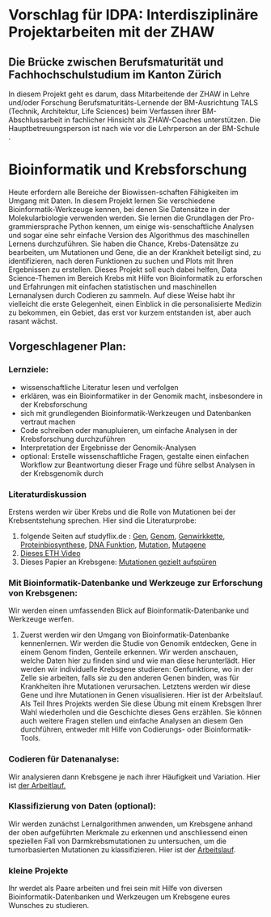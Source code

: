 # Vorschlag für IDPA: Interdisziplinäre Projektarbeiten mit der ZHAW
## Die Brücke zwischen Berufsmaturität und Fachhochschulstudium im Kanton Zürich

In diesem Projekt geht es darum, dass Mitarbeitende der ZHAW in Lehre und/oder Forschung Berufsmaturitäts-Lernende der BM-Ausrichtung TALS (Technik, Architektur, Life Sciences) beim Verfassen ihrer BM-Abschlussarbeit in fachlicher Hinsicht als ZHAW-Coaches unterstützen. Die Hauptbetreuungsperson ist nach wie vor die Lehrperson an der BM-Schule .


# Bioinformatik und Krebsforschung 
Heute erfordern alle Bereiche der Biowissen-schaften Fähigkeiten im Umgang mit Daten. In diesem Projekt lernen Sie verschiedene Bioinformatik-Werkzeuge kennen, bei denen Sie Datensätze in der Molekularbiologie verwenden werden. Sie lernen die Grundlagen der Pro-grammiersprache Python kennen, um einige wis-senschaftliche Analysen und sogar eine sehr einfache Version des Algorithmus des maschinellen Lernens durchzuführen. Sie haben die Chance, Krebs-Datensätze zu bearbeiten, um Mutationen und Gene, die an der Krankheit beteiligt sind, zu identifizieren, nach deren Funktionen zu suchen und Plots mit Ihren Ergebnissen zu erstellen. Dieses Projekt soll euch dabei helfen, Data Science-Themen im Bereich Krebs mit Hilfe von Bioinformatik zu erforschen und Erfahrungen mit einfachen statistischen und maschinellen Lernanalysen durch Codieren zu sammeln. Auf diese Weise habt ihr vielleicht die erste Gelegenheit, einen Einblick in die personalisierte Medizin zu bekommen, ein Gebiet, das erst vor kurzem entstanden ist, aber auch rasant wächst. 

## Vorgeschlagener Plan:

### Lernziele:
- wissenschaftliche Literatur lesen und verfolgen 
- erklären, was ein Bioinformatiker in der Genomik macht, insbesondere in der Krebsforschung
- sich mit grundlegenden Bioinformatik-Werkzeugen und Datenbanken vertraut machen
- Code schreiben oder manupluieren, um einfache Analysen in der Krebsforschung durchzuführen
- Interpretation der Ergebnisse der Genomik-Analysen
- optional: Erstelle wissenschaftliche Fragen, gestalte einen einfachen Workflow zur Beantwortung dieser Frage und führe selbst Analysen in der Krebsgenomik durch

### Literaturdiskussion
Erstens werden wir über Krebs und die Rolle von Mutationen bei der Krebsentstehung sprechen. Hier sind die Literaturprobe:
1) folgende Seiten auf studyflix.de : [Gen](https://studyflix.de/biologie/gen-2599), [Genom](https://studyflix.de/biologie/genom-2645), [Genwirkkette](https://studyflix.de/biologie/genwirkkette-6706), [Proteinbiosynthese](https://studyflix.de/biologie/proteinbiosynthese-2288), [DNA Funktion](https://studyflix.de/biologie/dna-funktion-2601), [Mutation](https://studyflix.de/biologie/mutation-2582), [Mutagene](https://studyflix.de/biologie/mutagene-2574)
2) [Dieses ETH Video](https://ethz.ch/de/studium/bachelor/studienangebot/naturwissenschaften-und-mathematik/biologie/schnuppervorlesungen/-genetik--genomik--bioinformatik---dr--ulrich-genick-.html)
3) Dieses Papier an Krebsgene: [Mutationen gezielt aufspüren](https://www.organische-chemie.ch/chemie/2007feb/mutationen.shtm) 

### Mit Bioinformatik-Datenbanke und Werkzeuge zur Erforschung von Krebsgenen:
Wir werden einen umfassenden Blick auf Bioinformatik-Datenbanke und Werkzeuge werfen.  
1) Zuerst werden wir den Umgang von Bioinformatik-Datenbanke kennenlernen. Wir werden die Studie von Genomik entdecken, Gene in einem Genom finden, Genteile erkennen. Wir werden anschauen, welche Daten hier zu finden sind und wie man diese herunterlädt. Hier werden wir individuelle Krebsgene studieren: Genfunktione, wo in der Zelle sie arbeiten, falls sie zu den anderen Genen binden, was für Krankheiten ihre Mutationen verursachen. Letztens werden wir diese Gene und ihre Mutationen in Genen visualisieren. Hier ist der Arbeitslauf. Als Teil Ihres Projekts werden Sie diese Übung mit einem Krebsgen Ihrer Wahl wiederholen und die Geschichte dieses Gens erzählen. Sie können auch weitere Fragen stellen und einfache Analysen an diesem Gen durchführen, entweder mit Hilfe von Codierungs- oder Bioinformatik-Tools.

### Codieren für Datenanalyse:
Wir analysieren dann Krebsgene je nach ihrer Häufigkeit und Variation. Hier ist [der Arbeitlauf.](https://github.com/tbilgin/Krebsgenomik/blob/main/R_Analyse.md)

### Klassifizierung von Daten (optional):
Wir werden zunächst Lernalgorithmen anwenden, um Krebsgene anhand der oben aufgeführten Merkmale zu erkennen und anschliessend einen speziellen Fall von Darmkrebsmutationen zu untersuchen, um die tumorbasierten Mutationen zu klassifizieren. Hier ist der [Arbeitslauf](https://colab.research.google.com/github/tbilgin/SURGE/blob/master/MachineLearningBioinfo4B.ipynb).

### kleine Projekte
Ihr werdet als Paare arbeiten und frei sein mit Hilfe von diversen Bioinformatik-Datenbanken und Werkzeugen um Krebsgene eures Wunsches zu studieren.
